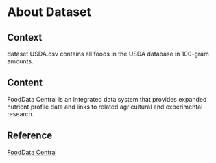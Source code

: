 # About Dataset 

## Context  

dataset USDA.csv contains all foods in the USDA database in 100-gram amounts.  


## Content  

FoodData Central is an integrated data system that provides expanded nutrient profile data and links to related agricultural and experimental research.  

## Reference  

[FoodData Central](https://fdc.nal.usda.gov/index.html)
